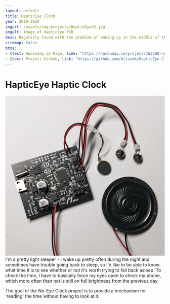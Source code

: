 ```yaml
---
layout: default
title: HapticEye Clock
year: 2019-2020
imgurl: /assets/img/projects/HapticEyeV3.jpg
imgalt: Image of HapticEye PCB
desc: Regularly faced with the problem of waking up in the middle of the night and being unable to open my eyes to read a normal clock, I designed a clock that uses an alternative method to communicate the time. The user can choose from a haptic mode - where the time is relayed by a sequence of vibration pulses - or audio mode, where the clock speaks the time out loud.
sitemap: false
btns: 
- {text: Hackaday.io Page, link: "https://hackaday.io/project/163588-no-eye-haptic-clock", active: true}
- {text: Project Github, link: "https://github.com/Aliasmk/HapticEye-Clock", active: true}
---
```


# HapticEye Haptic Clock
<img src="/assets/img/projects/HapticEyeV3.jpg" class="profilePhoto largepic"/>
I'm a pretty light sleeper - I wake up pretty often during the night and sometimes have trouble going back to sleep, so I'd like to be able to know what time it is to see whether or not it's worth trying to fall back asleep. To check the time, I have to basically force my eyes open to check my phone, which more often than not is still on full brightness from the previous day.

The goal of the No-Eye Clock project is to provide a mechanism for 'reading' the time without having to look at it.